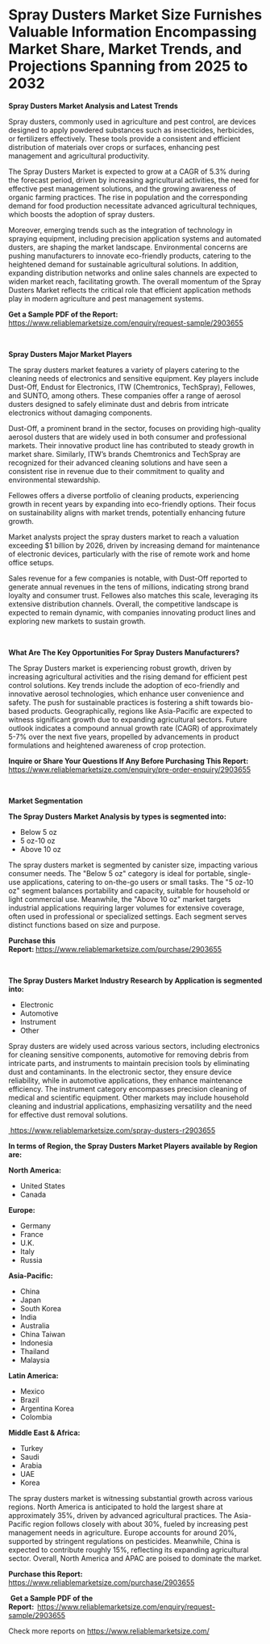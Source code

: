 <p><h1>Spray Dusters Market Size Furnishes Valuable Information Encompassing Market Share, Market Trends, and Projections Spanning from 2025 to 2032</h1></p><p><strong>Spray Dusters Market Analysis and Latest Trends</strong></p>
<p><p>Spray dusters, commonly used in agriculture and pest control, are devices designed to apply powdered substances such as insecticides, herbicides, or fertilizers effectively. These tools provide a consistent and efficient distribution of materials over crops or surfaces, enhancing pest management and agricultural productivity.</p><p>The Spray Dusters Market is expected to grow at a CAGR of 5.3% during the forecast period, driven by increasing agricultural activities, the need for effective pest management solutions, and the growing awareness of organic farming practices. The rise in population and the corresponding demand for food production necessitate advanced agricultural techniques, which boosts the adoption of spray dusters.</p><p>Moreover, emerging trends such as the integration of technology in spraying equipment, including precision application systems and automated dusters, are shaping the market landscape. Environmental concerns are pushing manufacturers to innovate eco-friendly products, catering to the heightened demand for sustainable agricultural solutions. In addition, expanding distribution networks and online sales channels are expected to widen market reach, facilitating growth. The overall momentum of the Spray Dusters Market reflects the critical role that efficient application methods play in modern agriculture and pest management systems.</p></p>
<p><strong>Get a Sample PDF of the Report:&nbsp;</strong> <a href="https://www.reliablemarketsize.com/enquiry/request-sample/2903655?utm_campaign=3169&utm_medium=2&utm_source=Github&utm_content=ia&utm_term=11032025&utm_id=spray-dusters">https://www.reliablemarketsize.com/enquiry/request-sample/2903655</a></p>
<p>&nbsp;</p>
<p><strong>Spray Dusters Major Market Players</strong></p>
<p><p>The spray dusters market features a variety of players catering to the cleaning needs of electronics and sensitive equipment. Key players include Dust-Off, Endust for Electronics, ITW (Chemtronics, TechSpray), Fellowes, and SUNTO, among others. These companies offer a range of aerosol dusters designed to safely eliminate dust and debris from intricate electronics without damaging components.</p><p>Dust-Off, a prominent brand in the sector, focuses on providing high-quality aerosol dusters that are widely used in both consumer and professional markets. Their innovative product line has contributed to steady growth in market share. Similarly, ITW’s brands Chemtronics and TechSpray are recognized for their advanced cleaning solutions and have seen a consistent rise in revenue due to their commitment to quality and environmental stewardship.</p><p>Fellowes offers a diverse portfolio of cleaning products, experiencing growth in recent years by expanding into eco-friendly options. Their focus on sustainability aligns with market trends, potentially enhancing future growth.</p><p>Market analysts project the spray dusters market to reach a valuation exceeding $1 billion by 2026, driven by increasing demand for maintenance of electronic devices, particularly with the rise of remote work and home office setups.</p><p>Sales revenue for a few companies is notable, with Dust-Off reported to generate annual revenues in the tens of millions, indicating strong brand loyalty and consumer trust. Fellowes also matches this scale, leveraging its extensive distribution channels. Overall, the competitive landscape is expected to remain dynamic, with companies innovating product lines and exploring new markets to sustain growth.</p></p>
<p>&nbsp;</p>
<p><strong>What Are The Key Opportunities For Spray Dusters Manufacturers?</strong></p>
<p><p>The Spray Dusters market is experiencing robust growth, driven by increasing agricultural activities and the rising demand for efficient pest control solutions. Key trends include the adoption of eco-friendly and innovative aerosol technologies, which enhance user convenience and safety. The push for sustainable practices is fostering a shift towards bio-based products. Geographically, regions like Asia-Pacific are expected to witness significant growth due to expanding agricultural sectors. Future outlook indicates a compound annual growth rate (CAGR) of approximately 5-7% over the next five years, propelled by advancements in product formulations and heightened awareness of crop protection.</p></p>
<p><strong>Inquire or Share Your Questions If Any Before Purchasing This Report:</strong> <a href="https://www.reliablemarketsize.com/enquiry/pre-order-enquiry/2903655?utm_campaign=3169&utm_medium=2&utm_source=Github&utm_content=ia&utm_term=11032025&utm_id=spray-dusters">https://www.reliablemarketsize.com/enquiry/pre-order-enquiry/2903655</a></p>
<p>&nbsp;</p>
<p><strong>Market Segmentation</strong></p>
<p><strong>The Spray Dusters Market Analysis by types is segmented into:</strong></p>
<p><ul><li>Below 5 oz</li><li>5 oz-10 oz</li><li>Above 10 oz</li></ul></p>
<p><p>The spray dusters market is segmented by canister size, impacting various consumer needs. The "Below 5 oz" category is ideal for portable, single-use applications, catering to on-the-go users or small tasks. The "5 oz-10 oz" segment balances portability and capacity, suitable for household or light commercial use. Meanwhile, the "Above 10 oz" market targets industrial applications requiring larger volumes for extensive coverage, often used in professional or specialized settings. Each segment serves distinct functions based on size and purpose.</p></p>
<p><strong>Purchase this Report:&nbsp;</strong><a href="https://www.reliablemarketsize.com/purchase/2903655?utm_campaign=3169&utm_medium=2&utm_source=Github&utm_content=ia&utm_term=11032025&utm_id=spray-dusters">https://www.reliablemarketsize.com/purchase/2903655</a></p>
<p>&nbsp;</p>
<p><strong>The Spray Dusters Market Industry Research by Application is segmented into:</strong></p>
<p><ul><li>Electronic</li><li>Automotive</li><li>Instrument</li><li>Other</li></ul></p>
<p><p>Spray dusters are widely used across various sectors, including electronics for cleaning sensitive components, automotive for removing debris from intricate parts, and instruments to maintain precision tools by eliminating dust and contaminants. In the electronic sector, they ensure device reliability, while in automotive applications, they enhance maintenance efficiency. The instrument category encompasses precision cleaning of medical and scientific equipment. Other markets may include household cleaning and industrial applications, emphasizing versatility and the need for effective dust removal solutions.</p></p>
<p><a href="https://www.reliablemarketsize.com/spray-dusters-r2903655?utm_campaign=3169&utm_medium=2&utm_source=Github&utm_content=ia&utm_term=11032025&utm_id=spray-dusters">&nbsp;https://www.reliablemarketsize.com/spray-dusters-r2903655</a></p>
<p><strong>In terms of Region, the Spray Dusters Market Players available by Region are:</strong></p>
<p>
    <p> <strong> North America: </strong>
        <ul>
            <li>United States</li>
            <li>Canada</li>
        </ul>
        </p> 
    <p> <strong> Europe: </strong>
        <ul>
            <li>Germany</li>
            <li>France</li>
            <li>U.K.</li>
            <li>Italy</li>
            <li>Russia</li>
        </ul>
        </p> 
    <p> <strong> Asia-Pacific: </strong>
        <ul>
            <li>China</li>
            <li>Japan</li>
            <li>South Korea</li>
            <li>India</li>
            <li>Australia</li>
            <li>China Taiwan</li>
            <li>Indonesia</li>
            <li>Thailand</li>
            <li>Malaysia</li>
        </ul>
        </p> 
    <p> <strong> Latin America: </strong>
        <ul>
            <li>Mexico</li>
            <li>Brazil</li>
            <li>Argentina Korea</li>
            <li>Colombia</li>
        </ul>
        </p> 
    <p> <strong> Middle East & Africa: </strong>
        <ul>
            <li>Turkey</li>
            <li>Saudi</li>
            <li>Arabia</li>
            <li>UAE</li>
            <li>Korea</li>
        </ul>
    </p>
    </p>
<p><p>The spray dusters market is witnessing substantial growth across various regions. North America is anticipated to hold the largest share at approximately 35%, driven by advanced agricultural practices. The Asia-Pacific region follows closely with about 30%, fueled by increasing pest management needs in agriculture. Europe accounts for around 20%, supported by stringent regulations on pesticides. Meanwhile, China is expected to contribute roughly 15%, reflecting its expanding agricultural sector. Overall, North America and APAC are poised to dominate the market.</p></p>
<p><strong>Purchase this Report: </strong><a href="https://www.reliablemarketsize.com/purchase/2903655?utm_campaign=3169&utm_medium=2&utm_source=Github&utm_content=ia&utm_term=11032025&utm_id=spray-dusters">https://www.reliablemarketsize.com/purchase/2903655</a></p>
<p>&nbsp;<strong>Get a Sample PDF of the Report:&nbsp;&nbsp;</strong><a href="https://www.reliablemarketsize.com/enquiry/request-sample/2903655?utm_campaign=3169&utm_medium=2&utm_source=Github&utm_content=ia&utm_term=11032025&utm_id=spray-dusters">https://www.reliablemarketsize.com/enquiry/request-sample/2903655</a></p>
<p><strong></strong></p>
<p>Check more reports on <a href="https://www.reliablemarketsize.com/?utm_campaign=3169&utm_medium=2&utm_source=Github&utm_content=ia&utm_term=11032025&utm_id=spray-dusters">https://www.reliablemarketsize.com/</a></p>